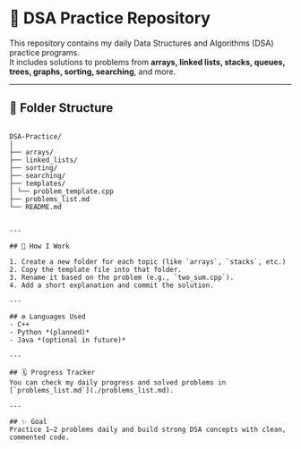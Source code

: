 # 🧠 DSA Practice Repository

This repository contains my daily Data Structures and Algorithms (DSA) practice programs.  
It includes solutions to problems from **arrays, linked lists, stacks, queues, trees, graphs, sorting, searching**, and more.  

---

## 📂 Folder Structure
```

DSA-Practice/
│
├── arrays/
├── linked_lists/
├── sorting/
├── searching/
├── templates/
│ └── problem_template.cpp
├── problems_list.md
└── README.md


---

## 🧰 How I Work

1. Create a new folder for each topic (like `arrays`, `stacks`, etc.)
2. Copy the template file into that folder.
3. Rename it based on the problem (e.g., `two_sum.cpp`).
4. Add a short explanation and commit the solution.

---

## ⚙️ Languages Used
- C++
- Python *(planned)*
- Java *(optional in future)*

---

## 🗓️ Progress Tracker
You can check my daily progress and solved problems in [`problems_list.md`](./problems_list.md).

---

## ✨ Goal
Practice 1–2 problems daily and build strong DSA concepts with clean, commented code.
```
